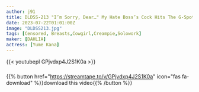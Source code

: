 ```yaml
---
author: j91
title: DLDSS-213 "I’m Sorry, Dear…" My Hate Boss’s Cock Hits The G-Spot It Feels So Good That She Apologises And Swings Her Hips Around And Cums And Continues To Climax Cowgirl Creampie Married Woman Jun Mizukawa
date: 2023-07-22T01:01:00Z
image: "DLDSS213.jpg"
tags: [Censored, Breasts,Cowgirl,Creampie,Solowork]
maker: [DAHLIA]
actress: [Yume Kana]
---
```



{{< youtubepl GPjvdxp4J2S1K0a >}}
###

{{% button href="https://streamtape.to/v/GPjvdxp4J2S1K0a" icon="fas fa-download" %}}download this video{{% /button %}}

